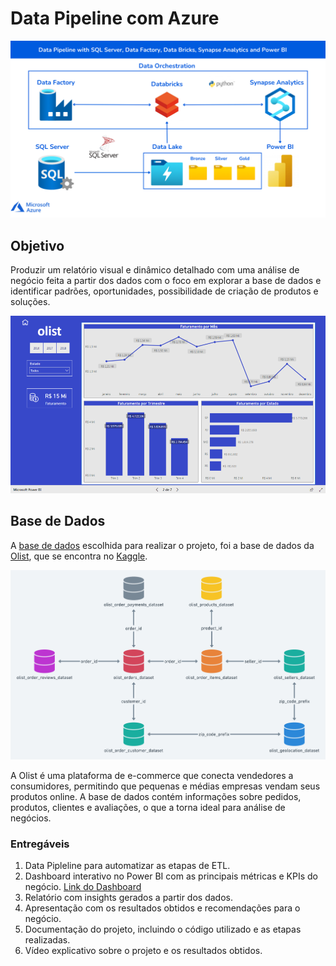 # Data Pipeline com Azure

<p align="center">
  <img src="Images\Data Pipeline Azure Architecture.png" alt="Data Pipeline" width="600">
</p>

## Objetivo

Produzir um relatório visual e dinâmico detalhado com uma análise de negócio feita a partir dos dados com o foco em explorar a base de dados e identificar padrões, oportunidades, possibilidade de criação de produtos e soluções.

<p align="center">
  <img src="Images\dashboard_2.png" alt="Page 2" width="600">
</p>

## Base de Dados

A [base de dados](https://www.kaggle.com/datasets/olistbr/brazilian-ecommerce) escolhida para realizar o projeto, foi a base de dados da [Olist](https://olist.com/), que se encontra no [Kaggle](https://www.kaggle.com/).

<p align="center">
  <img src="Images\Schema.png" alt="Data Pipeline" width="600">
</p>

A Olist é uma plataforma de e-commerce que conecta vendedores a consumidores, permitindo que pequenas e médias empresas vendam seus produtos online. A base de dados contém informações sobre pedidos, produtos, clientes e avaliações, o que a torna ideal para análise de negócios.

### Entregáveis

1. Data Pipleline para automatizar as etapas de ETL.
2. Dashboard interativo no Power BI com as principais métricas e KPIs do negócio. [Link do Dashboard](https://app.powerbi.com/view?r=eyJrIjoiNmUzMWZkMDQtNGM5OS00YTcwLThhNGQtNjg1NzQ5ZGVhMzJjIiwidCI6ImU1YTM3MzU2LTI2MjYtNGI0ZC05NTA5LTdiNmQxODA0ODU5ZiJ9&pageName=ReportSection)
3. Relatório com insights gerados a partir dos dados.
4. Apresentação com os resultados obtidos e recomendações para o negócio.
5. Documentação do projeto, incluindo o código utilizado e as etapas realizadas.
6. Vídeo explicativo sobre o projeto e os resultados obtidos.